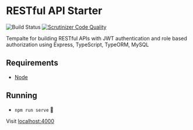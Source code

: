 # RESTful API Starter

![Build Status](https://github.com/solutosoft/typescript-api-starter/actions/workflows/ci.yml/badge.svg)
[![Scrutinizer Code Quality](https://scrutinizer-ci.com/g/solutosoft/typescript-api-starter/badges/quality-score.png?b=master)](https://scrutinizer-ci.com/g/solutosoft/typescript-api-starter/?branch=master)

Tempalte for building RESTful APIs with JWT authentication and role based authorization using Express, TypeScript, TypeORM, MySQL

## Requirements

- [Node](https://nodejs.org/)

## Running

- `npm run serve` 🚀

Visit [localhost:4000](http://localhost:4000/)
